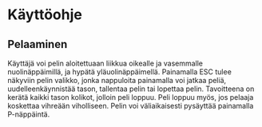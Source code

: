 # Käyttöohje


## Pelaaminen

Käyttäjä voi pelin aloitettuaan liikkua oikealle ja vasemmalle nuolinäppäimillä, ja hypätä yläuolinäppäimellä. Painamalla ESC tulee näkyviin pelin valikko, jonka 
nappuloita painamalla voi jatkaa peliä, uudelleenkäynnistää tason, tallentaa pelin tai lopettaa pelin. Tavoitteena on kerätä kaikki tason kolikot, jolloin peli loppuu.
Peli loppuu myös, jos pelaaja koskettaa vihreään viholliseen. Pelin voi väliaikaisesti pysäyttää painamalla P-näppäintä. 

